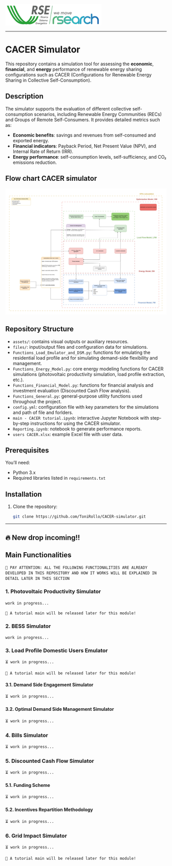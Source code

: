 <img title="logo_RSE" src="assets\readme_images\logo_RSE.PNG" alt="logo_RSE" data-align="center" width="300">

---

# CACER Simulator

This repository contains a simulation tool for assessing the **economic**, **financial**, and **energy** performance of renewable energy sharing configurations such as CACER (Configurations for Renewable Energy Sharing in Collective Self-Consumption).

## Description

The simulator supports the evaluation of different collective self-consumption scenarios, including Renewable Energy Communities (RECs) and Groups of Remote Self-Consumers. It provides detailed metrics such as:

- **Economic benefits**: savings and revenues from self-consumed and exported energy.
- **Financial indicators**: Payback Period, Net Present Value (NPV), and Internal Rate of Return (IRR).
- **Energy performance**: self-consumption levels, self-sufficiency, and CO₂ emissions reduction.

## Flow chart CACER simulator

<div style="text-align: center;">
  <img src="assets/readme_images/Flow_chart_simulator.png" alt="Flow_chart" width="1000">
</div>

## Repository Structure

- `assets/`: contains visual outputs or auxiliary resources.
- `files/`: input/output files and configuration data for simulations.
- `Functions_Load_Emulator_and_DSM.py`: functions for emulating the residential load profile and for simulating demand-side flexibility and management.
- `Functions_Energy_Model.py`: core energy modeling functions for CACER simulations (photovoltaic productivity simulation, load profile extraction, etc.).
- `Functions_Financial_Model.py`: functions for financial analysis and investment evaluation (Discounted Cash Flow analysis).
- `Functions_General.py`: general-purpose utility functions used throughout the project.
- `config.yml`: configuration file with key parameters for the simulations and path of file and forlders.
- `main - CACER tutorial.ipynb`: interactive Jupyter Notebook with step-by-step instructions for using the CACER simulator.
- `Reporting.ipynb`: notebook to generate performance reports.
- `users CACER.xlsx`: example Excel file with user data.

## Prerequisites

You’ll need:

- Python 3.x
- Required libraries listed in `requirements.txt`

## Installation

1. Clone the repository:

   ```bash
   git clone https://github.com/ToniRollo/CACER-simulator.git

---

## 🔥 **New drop incoming!!**

## Main Functionalities

`🚨 PAY ATTENTION: ALL THE FOLLOWING FUNCTIONALITIES ARE ALREADY DEVELOPED IN THIS REPOSITORY AND HOW IT WORKS WILL BE EXPLAINED IN DETAIL LATER IN THIS SECTION `

### 1. Photovoltaic Productivity Simulator

`work in progress...`

`🚀 A tutorial main will be released later for this module!`

### 2. BESS Simulator

`work in progress...`

### 3. Load Profile Domestic Users Emulator

`⏳ work in progress...`

`🚀 A tutorial main will be released later for this module!`

#### 3.1. Demand Side Engagement Simulator

`⏳ work in progress...`

#### 3.2. Optimal Demand Side Management Simulator

`⏳ work in progress...`

### 4. Bills Simulator

`⏳ work in progress...`

### 5. Discounted Cash Flow Simulator

`⏳ work in progress...`

#### 5.1. Funding Scheme 

`⏳ work in progress...`

#### 5.2. Incentives Repartition Methodology

`⏳ work in progress...`

### 6. Grid Impact Simulator

`⏳ work in progress...`

`🚀 A tutorial main will be released later for this module!`
